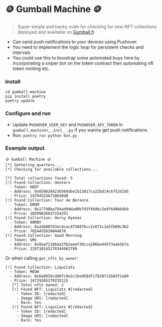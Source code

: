 # 🪙 Gumball Machine 🪙

> Super simple and hacky code for checking for new NFT collections deployed and available on [Gumball.fi](https://www.gumball.fi)

- Can send push notifications to your devices using Pushover.
- You need to implement the logic loop for persistent checks and intervals.
- You could use this to boostrap some automated buys here by incorporating a sniper bot on the token contract then automating nft token minting etc.

### Install

```
cd gumball-machine
pip install poetry
poetry update
```

### Configure and run

- Update `PUSHOVER_USER_KEY` and `PUSHOVER_API_TOKEN` in `gumball_machine\__init__.py` if you wanna get push notifications.
- Run: `poetry run python bot.py`

### Example output

```
🪙 Gumball Machine 🪙
[*] Gathering quarters...
[*] Checking for available collections...
    
[*] Total collections found: 5
[!] Found Collection: Hooters
  - Token: HOOT
  - Address: 0x8580264236569dbe1523817ca22bd14c6752d195
  - Price: 14794523671064940
[!] Found Collection: Tour de Berance
  - Token: DROM
  - Address: 0x17798ba794ad94dad0b7d3f4b9bc2e9f6486d4b9
  - Price: 10399626837254351
[!] Found Collection: Horny Hyenas
  - Token: HORNY
  - Address: 0x2db80f43ec4cac4758876cc2c671c1e5fb89c3b2
  - Price: 7024455839044876
[!] Found Collection: Good Morning
  - Token: GMs
  - Address: 0x0aaf1106aa2fb2aeef30cca206be445f3aab3b7a
  - Price: 219718145270344962789
```

Or when calling `get_nfts_by_owner`:
```
[!] Found Collection: LiquiCats
  - Token: MEOW
  - Address: 0x6a0959cd80fc9e2c1be958df1f8207c5b03f2a84
  - Price: 14729265179235115
   [*] Total nfts owned: 2
   [!] Found NFT: LiquiCats #[redacted]
     - Token ID: [redacted]
     - Image URI: [redacted]
     - Rare: Yes
   [!] Found NFT: LiquiCats #[redacted]
     - Token ID: [redacted]
     - Image URI: [redacted]
     - Rare: Yes
```